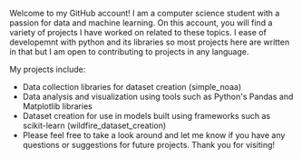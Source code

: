
<!---
DevinRShaw/DevinRShaw is a ✨ special ✨ repository because its `README.md` (this file) appears on your GitHub profile.
You can click the Preview link to take a look at your changes.
--->
Welcome to my GitHub account! I am a computer science student with a passion for data and machine learning. On this account, you will find a variety of projects I have worked on related to these topics. I ease of developemnt with python and its libraries so most projects here are written in that but I am open to contributing to projects in any language.

My projects include:

- Data collection libraries for dataset creation (simple_noaa)
- Data analysis and visualization using tools such as Python's Pandas and Matplotlib libraries
- Dataset creation for use in models built using frameworks such as scikit-learn (wildfire_dataset_creation)
- Please feel free to take a look around and let me know if you have any questions or suggestions for future projects. Thank you for visiting!

